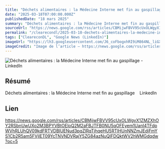 ```yaml
---
title: "Déchets alimentaires : la Médecine Interne met fin au gaspillage - LinkedIn"
date: "2025-03-18T07:00:00.000Z"
publishedDate: "18 mars 2025"
summary: "Déchets alimentaires : la Médecine Interne met fin au gaspillage &nbsp;&nbsp; LinkedIn"
sourceUrl: "https://news.google.com/rss/articles/CBMijwFBVV95cUxOLWgyX1ZMZXhOY2RSbnUwUXo2M3BPYVBtOEloQ2M2aFBJTFB0NU5qOFEyem1UanI4TFdpWVhRLUhQV09kdFRTVDBlUENud3pqZlRqTjhqeHU5RTlHUnNNZmJEdjFmYS1Cb2R5am5FVjlET09YcTNVNDVRajY5ZG84azNuQlFDQktWV2hWMGdqdw?oc=5"
permalink: "/clearecondl/2025-03-18-dechets-alimentaires-la-medecine-interne-met-fin-au-gaspillage-linkedin"
tags: ["CleareconDL", "Google News (LinkedIn)"]
imageUrl: "https://lh3.googleusercontent.com/J6_coFbogxhRI9iM864NL_liGXvsQp2AupsKei7z0cNNfDvGUmWUy20nuUhkREQyrpY4bEeIBuc=s0-w300"
imageCredit: "Image de l’article — https://news.google.com/rss/articles/CBMijwFBVV95cUxOLWgyX1ZMZXhOY2RSbnUwUXo2M3BPYVBtOEloQ2M2aFBJTFB0NU5qOFEyem1UanI4TFdpWVhRLUhQV09kdFRTVDBlUENud3pqZlRqTjhqeHU5RTlHUnNNZmJEdjFmYS1Cb2R5am5FVjlET09YcTNVNDVRajY5ZG84azNuQlFDQktWV2hWMGdqdw?oc=5"
---
```


![Déchets alimentaires : la Médecine Interne met fin au gaspillage - LinkedIn](https://lh3.googleusercontent.com/J6_coFbogxhRI9iM864NL_liGXvsQp2AupsKei7z0cNNfDvGUmWUy20nuUhkREQyrpY4bEeIBuc=s0-w300)

## Résumé

Déchets alimentaires : la Médecine Interne met fin au gaspillage &nbsp;&nbsp; LinkedIn

## Lien

https://news.google.com/rss/articles/CBMijwFBVV95cUxOLWgyX1ZMZXhOY2RSbnUwUXo2M3BPYVBtOEloQ2M2aFBJTFB0NU5qOFEyem1UanI4TFdpWVhRLUhQV09kdFRTVDBlUENud3pqZlRqTjhqeHU5RTlHUnNNZmJEdjFmYS1Cb2R5am5FVjlET09YcTNVNDVRajY5ZG84azNuQlFDQktWV2hWMGdqdw?oc=5
